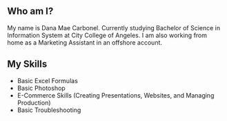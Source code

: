 ## Who am I?

My name is Dana Mae Carbonel. Currently studying Bachelor of Science in Information System at City College of Angeles. I am also working from home as a Marketing Assistant in an offshore account.

## My Skills
- Basic Excel Formulas
- Basic Photoshop
- E-Commerce Skills (Creating Presentations, Websites, and Managing Production)
- Basic Troubleshooting

<!--
**barbieminion/barbieminion** is a ✨ _special_ ✨ repository because its `README.md` (this file) appears on your GitHub profile.

Here are some ideas to get you started:

- 🔭 I’m currently working on ...
- 🌱 I’m currently learning ...
- 👯 I’m looking to collaborate on ...
- 🤔 I’m looking for help with ...
- 💬 Ask me about ...
- 📫 How to reach me: ...
- 😄 Pronouns: ...
- ⚡ Fun fact: ...
-->
